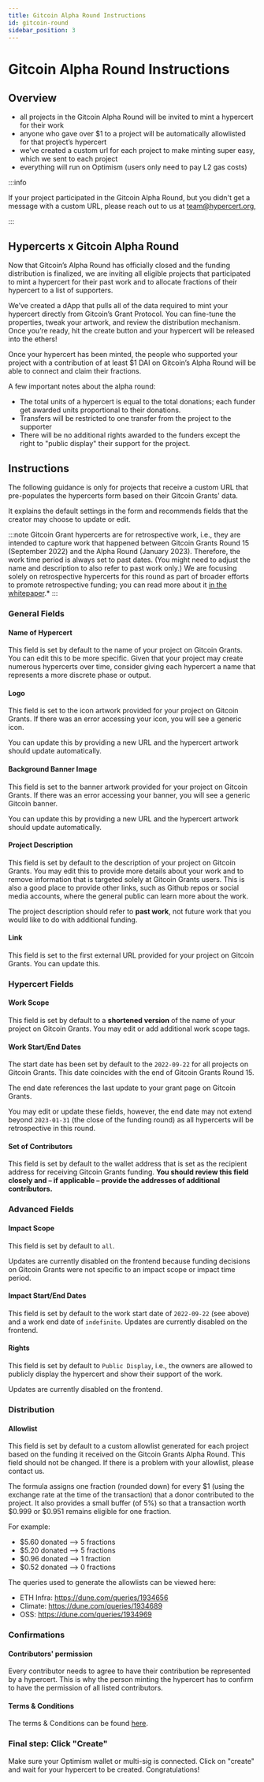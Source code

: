 ```yaml
---
title: Gitcoin Alpha Round Instructions
id: gitcoin-round
sidebar_position: 3
---
```

# Gitcoin Alpha Round Instructions

## Overview
- all projects in the Gitcoin Alpha Round will be invited to mint a hypercert for their work
- anyone who gave over $1 to a project will be automatically allowlisted for that project’s hypercert
- we’ve created a custom url for each project to make minting super easy, which we sent to each project
- everything will run on Optimism (users only need to pay L2 gas costs)

:::info

If your project participated in the Gitcoin Alpha Round, but you didn't get a message with a custom URL, please reach out to us at team@hypercert.org,

:::


## Hypercerts x Gitcoin Alpha Round

Now that Gitcoin’s Alpha Round has officially closed and the funding distribution is finalized, we are inviting all eligible projects that participated to mint a hypercert for their past work and to allocate fractions of their hypercert to a list of supporters.

We’ve created a dApp that pulls all of the data required to mint your hypercert directly from Gitcoin’s Grant Protocol. You can fine-tune the properties, tweak your artwork, and review the distribution mechanism. Once you’re ready, hit the create button and your hypercert will be released into the ethers!

Once your hypercert has been minted, the people who supported your project with a contribution of at least $1 DAI on Gitcoin’s Alpha Round will be able to connect and claim their fractions.

A few important notes about the alpha round:
- The total units of a hypercert is equal to the total donations; each funder get awarded units proportional to their donations.
- Transfers will be restricted to one transfer from the project to the supporter
- There will be no additional rights awarded to the funders except the right to "public display" their support for the project.

## Instructions

The following guidance is only for projects that receive a custom URL that pre-populates the hypercerts form based on their Gitcoin Grants' data.

It explains the default settings in the form and recommends fields that the creator may choose to update or edit.

:::note
Gitcoin Grant hypercerts are for retrospective work, i.e., they are intended to capture work that happened between Gitcoin Grants Round 15 (September 2022) and the Alpha Round (January 2023). Therefore, the work time period is always set to past dates. (You might need to adjust the name and description to also refer to past work only.) We are focusing solely on retrospective hypercerts for this round as part of broader efforts to promote retrospective funding; you can read more about it [in the whitepaper](whitepaper/retrospective-funding.md).*
:::

### General Fields
#### Name of Hypercert
This field is set by default to the name of your project on Gitcoin Grants. You can edit this to be more specific. Given that your project may create numerous hypercerts over time, consider giving each hypercert a name that represents a more discrete phase or output.

#### Logo
This field is set to the icon artwork provided for your project on Gitcoin Grants. If there was an error accessing your icon, you will see a generic icon.

You can update this by providing a new URL and the hypercert artwork should update automatically.

#### Background Banner Image
This field is set to the banner artwork provided for your project on Gitcoin Grants. If there was an error accessing your banner, you will see a generic Gitcoin banner.

You can update this by providing a new URL and the hypercert artwork should update automatically.

#### Project Description
This field is set by default to the description of your project on Gitcoin Grants. You may edit this to provide more details about your work and to remove information that is targeted solely at Gitcoin Grants users. This is also a good place to provide other links, such as Github repos or social media accounts, where the general public can learn more about the work.

The project description should refer to **past work**, not future work that you would like to do with additional funding.

#### Link
This field is set to the first external URL provided for your project on Gitcoin Grants. You can update this.

### Hypercert Fields
#### Work Scope
This field is set by default to a **shortened version** of the name of your project on Gitcoin Grants. You may edit or add additional work scope tags.

#### Work Start/End Dates

The start date has been set by default to the `2022-09-22` for all projects on Gitcoin Grants. This date coincides with the end of Gitcoin Grants Round 15.

The end date references the last update to your grant page on Gitcoin Grants.

You may edit or update these fields, however, the end date may not extend beyond `2023-01-31` (the close of the funding round) as all hypercerts will be retrospective in this round.

#### Set of Contributors
This field is set by default to the wallet address that is set as the recipient address for receiving Gitcoin Grants funding. **You should review this field closely and – if applicable – provide the addresses of additional contributors.**

### Advanced Fields
#### Impact Scope
This field is set by default to `all`.

Updates are currently disabled on the frontend because funding decisions on Gitcoin Grants were not specific to an impact scope or impact time period.

#### Impact Start/End Dates
This field is set by default to the work start date of `2022-09-22` (see above) and a work end date of `indefinite`. Updates are currently disabled on the frontend.

#### Rights

This field is set by default to `Public Display`, i.e., the owners are allowed to publicly display the hypercert and show their support of the work.

Updates are currently disabled on the frontend.

### Distribution
#### Allowlist
This field is set by default to a custom allowlist generated for each project based on the funding it received on the Gitcoin Grants Alpha Round. This field should not be changed. If there is a problem with your allowlist, please contact us.

The formula assigns one fraction (rounded down) for every $1 (using the exchange rate at the time of the transaction) that a donor contributed to the project. It also provides a small buffer (of 5%) so that a transaction worth $0.999 or $0.951 remains eligible for one fraction.

For example:

- $5.60 donated --> 5 fractions
- $5.20 donated --> 5 fractions
- $0.96 donated --> 1 fraction
- $0.52 donated --> 0 fractions

The queries used to generate the allowlists can be viewed here:

- ETH Infra: https://dune.com/queries/1934656
- Climate: https://dune.com/queries/1934689
- OSS: https://dune.com/queries/1934969

### Confirmations
#### Contributors' permission
Every contributor needs to agree to have their contribution be represented by a hypercert. This is why the person minting the hypercert has to confirm to have the permission of all listed contributors.

#### Terms & Conditions
The terms & Conditions can be found [here](https://hypercerts.pages.dev/terms).

### Final step: Click "Create"
Make sure your Optimism wallet or multi-sig is connected. Click on "create" and wait for your hypercert to be created. Congratulations!

